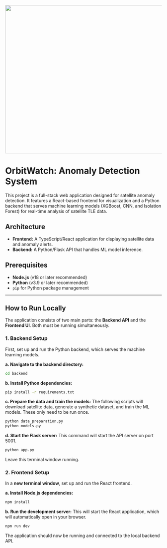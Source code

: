 <div align="center">
<img width="1200" height="475" alt="GHBanner" src="https://github.com/user-attachments/assets/0aa67016-6eaf-458a-adb2-6e31a0763ed6" />
</div>

# OrbitWatch: Anomaly Detection System

This project is a full-stack web application designed for satellite anomaly detection. It features a React-based frontend for visualization and a Python backend that serves machine learning models (XGBoost, CNN, and Isolation Forest) for real-time analysis of satellite TLE data.

## Architecture
- **Frontend:** A TypeScript/React application for displaying satellite data and anomaly alerts.
- **Backend:** A Python/Flask API that handles ML model inference.

## Prerequisites
- **Node.js** (v18 or later recommended)
- **Python** (v3.9 or later recommended)
- `pip` for Python package management

---

## How to Run Locally

The application consists of two main parts: the **Backend API** and the **Frontend UI**. Both must be running simultaneously.

### 1. Backend Setup

First, set up and run the Python backend, which serves the machine learning models.

**a. Navigate to the backend directory:**
```bash
cd backend
```

**b. Install Python dependencies:**
```bash
pip install -r requirements.txt
```

**c. Prepare the data and train the models:**
The following scripts will download satellite data, generate a synthetic dataset, and train the ML models. These only need to be run once.
```bash
python data_preparation.py
python models.py
```

**d. Start the Flask server:**
This command will start the API server on port 5001.
```bash
python app.py
```
Leave this terminal window running.

### 2. Frontend Setup

In a **new terminal window**, set up and run the React frontend.

**a. Install Node.js dependencies:**
```bash
npm install
```

**b. Run the development server:**
This will start the React application, which will automatically open in your browser.
```bash
npm run dev
```

The application should now be running and connected to the local backend API.